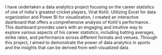 I have undertaken a data analytics project focusing on the career statistics of one of India's greatest cricket players, Virat Kohli. Utilizing Excel for data organization and Power BI for visualization, I created an interactive dashboard that offers a comprehensive analysis of Kohli's performance. This dashboard provides users with an engaging and intuitive way to explore various aspects of his career statistics, including batting averages, strike rates, and performance across different formats and venues. Through this project, I aimed to demonstrate the power of data analytics in sports and the insights that can be derived from well-visualized data

